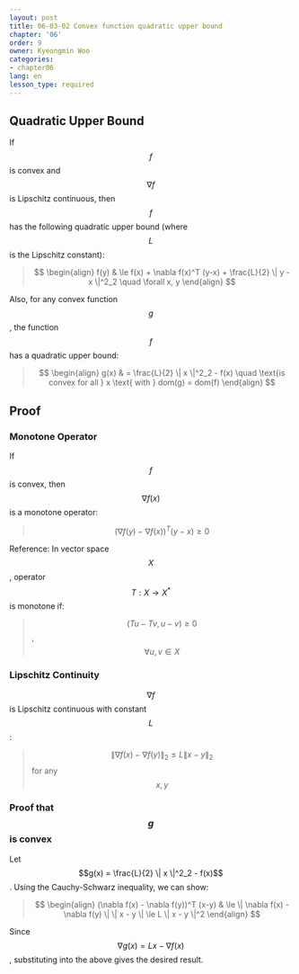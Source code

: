 ```yaml
---
layout: post
title: 06-03-02 Convex function quadratic upper bound
chapter: '06'
order: 9
owner: Kyeongmin Woo
categories:
- chapter06
lang: en
lesson_type: required
---
```


## Quadratic Upper Bound
If $$f$$ is convex and $$\nabla f$$ is Lipschitz continuous, then $$f$$ has the following quadratic upper bound (where $$L$$ is the Lipschitz constant):

> $$ \begin{align}
f(y) & \le f(x) + \nabla f(x)^T (y-x) + \frac{L}{2} \| y - x \|^2_2 \quad \forall x, y
\end{align} $$

Also, for any convex function $$g$$, the function $$f$$ has a quadratic upper bound:

> $$ \begin{align}
g(x) & = \frac{L}{2} \| x \|^2_2 - f(x) \quad \text{is convex for all } x \text{ with } dom(g) = dom(f)
\end{align} $$

## Proof

### Monotone Operator
If $$f$$ is convex, then $$\nabla f(x)$$ is a monotone operator:

> $$(\nabla f(y) - \nabla f(x))^T (y-x) \ge 0$$

Reference: In vector space $$X$$, operator $$T : X \to X^*$$ is monotone if:
> $$(Tu - Tv, u-v) \ge 0$$, $$\forall u, v \in X$$

### Lipschitz Continuity
$$\nabla f$$ is Lipschitz continuous with constant $$L$$:
>$$ \| \nabla f(x) - \nabla f(y) \|_2 \le L \| x - y \|_2 $$ for any $$x, y$$

### Proof that $$g$$ is convex
Let $$g(x) = \frac{L}{2} \| x \|^2_2 - f(x)$$. Using the Cauchy-Schwarz inequality, we can show:
> $$ \begin{align}
(\nabla f(x) - \nabla f(y))^T (x-y) & \le \| \nabla f(x) - \nabla f(y) \| \| x - y \| \le L \| x - y \|^2
\end{align} $$

Since $$\nabla g(x) = Lx - \nabla f(x)$$, substituting into the above gives the desired result.